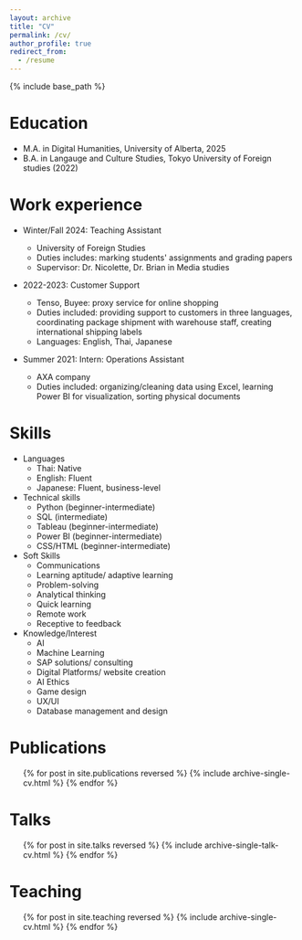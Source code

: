 ```yaml
---
layout: archive
title: "CV"
permalink: /cv/
author_profile: true
redirect_from:
  - /resume
---
```


{% include base_path %}

Education
======
* M.A. in Digital Humanities, University of Alberta, 2025
* B.A. in Langauge and Culture Studies, Tokyo University of Foreign studies (2022)

Work experience
======
* Winter/Fall 2024: Teaching Assistant
  * University of Foreign Studies
  * Duties includes: marking students' assignments and grading papers
  * Supervisor: Dr. Nicolette, Dr. Brian in Media studies

* 2022-2023: Customer Support
  * Tenso, Buyee: proxy service for online shopping
  * Duties included: providing support to customers in three languages, coordinating package shipment with warehouse staff, creating international shipping labels
  * Languages: English, Thai, Japanese

* Summer 2021: Intern: Operations Assistant
  * AXA company
  * Duties included: organizing/cleaning data using Excel, learning Power BI for visualization, sorting physical documents
  
Skills
======
* Languages
  * Thai: Native
  * English: Fluent
  * Japanese: Fluent, business-level
* Technical skills
  * Python (beginner-intermediate)
  * SQL (intermediate)
  * Tableau (beginner-intermediate)
  * Power BI (beginner-intermediate)
  * CSS/HTML (beginner-intermediate)
* Soft Skills 
  * Communications
  * Learning aptitude/ adaptive learning
  * Problem-solving
  * Analytical thinking
  * Quick learning
  * Remote work
  * Receptive to feedback
* Knowledge/Interest
  * AI
  * Machine Learning
  * SAP solutions/ consulting
  * Digital Platforms/ website creation
  * AI Ethics
  * Game design
  * UX/UI 
  * Database management and design


Publications
======
  <ul>{% for post in site.publications reversed %}
    {% include archive-single-cv.html %}
  {% endfor %}</ul>
  
Talks
======
  <ul>{% for post in site.talks reversed %}
    {% include archive-single-talk-cv.html  %}
  {% endfor %}</ul>
  
Teaching
======
  <ul>{% for post in site.teaching reversed %}
    {% include archive-single-cv.html %}
  {% endfor %}</ul>

